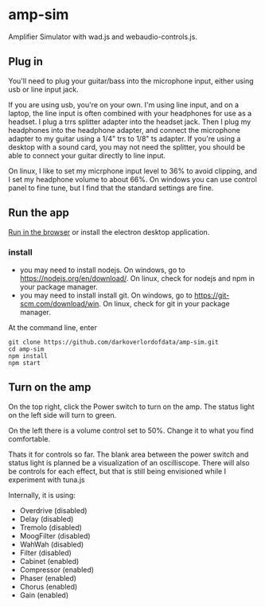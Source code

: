 # amp-sim

Amplifier Simulator with wad.js and webaudio-controls.js.

## Plug in

You'll need to plug your guitar/bass into the microphone input, either using usb or line input jack. 

If you are using usb, you're on your own. I'm using line input, and on a laptop, the line input is often combined with your headphones for use as a headset. I plug a trrs splitter adapter into the headset jack. Then I plug my headphones into the headphone adapter, and connect the microphone adapter to my guitar using a 1/4" trs to 1/8" ts adapter. If you're using a desktop with a sound card, you may not need the splitter, you should be able to connect your guitar directly to line input. 

On linux, I like to set my micrphone input level to 36% to avoid clipping, and I set my headphone volume to about 66%. On windows you can use control panel to fine tune, but I find that the standard settings are fine.

## Run the app
[Run in the browser](https://darkoverlordofdata.com/amp-sim/) or install the electron desktop application.

### install
* you may need to install nodejs. On windows, go to https://nodejs.org/en/download/. On linux, check for nodejs and npm in your package manager.
* you may need to install install git. On windows, go to https://git-scm.com/download/win. On linux, check for git in your package manager.

At the command line, enter 

```
git clone https://github.com/darkoverlordofdata/amp-sim.git
cd amp-sim
npm install
npm start
```

## Turn on the amp

On the top right, click the Power switch to turn on the amp. The status light on the left side will turn to green.

On the left there is a volume control set to 50%. Change it to what you find comfortable.

Thats it for controls so far. The blank area between the power switch and status light is planned be a visualization of an oscilliscope. There will also be controls for each effect, but that is still being envisioned while I experiment with tuna.js

Internally, it is using:

* Overdrive (disabled)
* Delay (disabled)
* Tremolo (disabled)
* MoogFilter (disabled)
* WahWah (disabled)
* Filter (disabled)
* Cabinet (enabled)
* Compressor (enabled)
* Phaser (enabled)
* Chorus (enabled)
* Gain (enabled)


